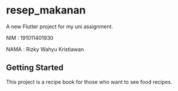 # resep_makanan

A new Flutter project for my uni assignment.

NIM : 191011401930

NAMA : Rizky Wahyu Kristiawan

## Getting Started

This project is a recipe book for those who want to see food recipes.
